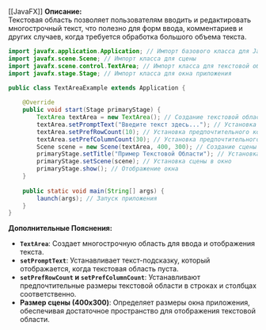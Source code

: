 [[JavaFX]]
**Описание:**  
Текстовая область позволяет пользователям вводить и редактировать многострочный текст, что полезно для форм ввода, комментариев и других случаев, когда требуется обработка большого объема текста.

```java ignore
import javafx.application.Application; // Импорт базового класса для JavaFX-приложений
import javafx.scene.Scene; // Импорт класса для сцены
import javafx.scene.control.TextArea; // Импорт класса для текстовой области
import javafx.stage.Stage; // Импорт класса для окна приложения

public class TextAreaExample extends Application {
    
    @Override
    public void start(Stage primaryStage) {
        TextArea textArea = new TextArea(); // Создание текстовой области
        textArea.setPromptText("Введите текст здесь..."); // Установка текста-подсказки
        textArea.setPrefRowCount(10); // Установка предпочтительного количества строк
        textArea.setPrefColumnCount(30); // Установка предпочтительного количества столбцов
        Scene scene = new Scene(textArea, 400, 300); // Создание сцены с текстовой областью и размером
        primaryStage.setTitle("Пример Текстовой Области"); // Установка заголовка окна
        primaryStage.setScene(scene); // Установка сцены в окно
        primaryStage.show(); // Отображение окна
    }
    
    public static void main(String[] args) {
        launch(args); // Запуск приложения
    }
}
```

**Дополнительные Пояснения:**

- **`TextArea`**: Создает многострочную область для ввода и отображения текста.
- **`setPromptText`**: Устанавливает текст-подсказку, который отображается, когда текстовая область пуста.
- **`setPrefRowCount` и `setPrefColumnCount`**: Устанавливают предпочтительные размеры текстовой области в строках и столбцах соответственно.
- **Размер сцены (400x300)**: Определяет размеры окна приложения, обеспечивая достаточное пространство для отображения текстовой области.
